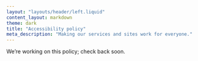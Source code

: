 ```yaml
---
layout: "layouts/header/left.liquid"
content_layout: markdown
theme: dark
title: "Accessibility policy"
meta_description: "Making our services and sites work for everyone."
---
```


We’re working on this policy; check back soon.
